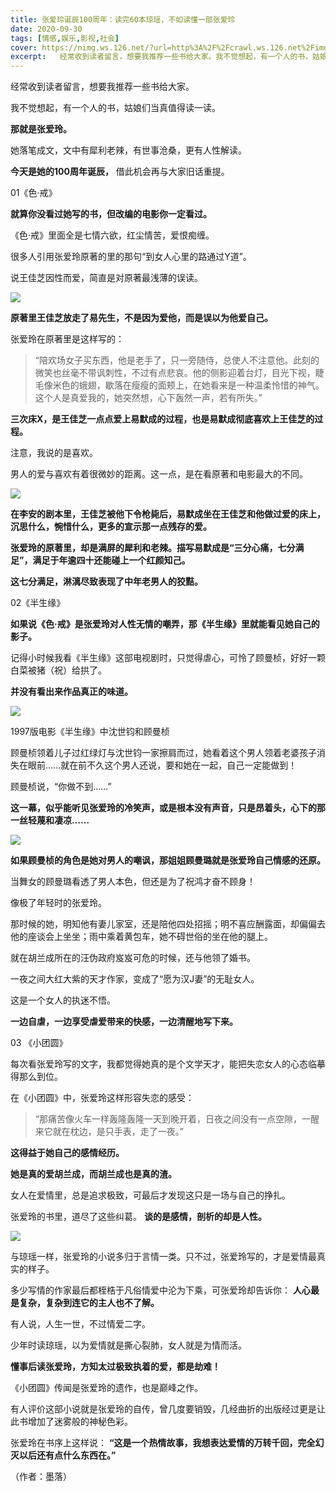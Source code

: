 ```yaml
---
title: 张爱玲诞辰100周年：读完60本琼瑶，不如读懂一部张爱玲
date: 2020-09-30
tags: [情感,娱乐,影视,社会]
cover: https://nimg.ws.126.net/?url=http%3A%2F%2Fcrawl.ws.126.net%2Fimg%2F415349c6df0769d13867a1f385f342f1.jpg&thumbnail=650x2147483647&quality=80&type=jpg
excerpt:   经常收到读者留言，想要我推荐一些书给大家。我不觉想起，有一个人的书，姑娘们当真值得读一读。**那就是张爱玲。**她落笔成文，文中有犀利老辣，有世事沧桑，更有人性解读。**今天是她的100周年诞辰，** 借此机会再与大家
---
```

  
经常收到读者留言，想要我推荐一些书给大家。

我不觉想起，有一个人的书，姑娘们当真值得读一读。

**那就是张爱玲。**

她落笔成文，文中有犀利老辣，有世事沧桑，更有人性解读。

**今天是她的100周年诞辰，** 借此机会再与大家旧话重提。

01《色·戒》  

**就算你没看过她写的书，但改编的电影你一定看过。**

《色·戒》里面全是七情六欲，红尘情苦，爱恨痴缠。

很多人引用张爱玲原著的里的那句“到女人心里的路通过Y道”。

说王佳芝因性而爱，简直是对原著最浅薄的误读。

![](https://nimg.ws.126.net/?url=http%3A%2F%2Fcrawl.ws.126.net%2Fimg%2F415349c6df0769d13867a1f385f342f1.jpg&thumbnail=650x2147483647&quality=80&type=jpg)  

**原著里王佳芝放走了易先生，不是因为爱他，而是误以为他爱自己。**

张爱玲在原著里是这样写的：

>
> “陪欢场女子买东西，他是老手了，只一旁随侍，总使人不注意他。此刻的微笑也丝毫不带讽刺性，不过有点悲哀。他的侧影迎着台灯，目光下视，睫毛像米色的蛾翅，歇落在瘦瘦的面颊上，在她看来是一种温柔怜惜的神气。
> 这个人是真爱我的，她突然想，心下轰然一声，若有所失。”

**三次床X，是王佳芝一点点爱上易默成的过程，也是易默成彻底喜欢上王佳芝的过程。**

注意，我说的是喜欢。

男人的爱与喜欢有着很微妙的距离。这一点，是在看原著和电影最大的不同。

![](https://nimg.ws.126.net/?url=http%3A%2F%2Fcrawl.ws.126.net%2Fimg%2F084b4fba3b4c84b518eb011680e8396b.jpg&thumbnail=650x2147483647&quality=80&type=jpg)  

**在李安的剧本里，王佳芝被他下令枪毙后，易默成坐在王佳芝和他做过爱的床上，沉思什么，惋惜什么，更多的宣示那一点残存的爱。**

**张爱玲的原著里，却是满屏的犀利和老辣。描写易默成是“三分心痛，七分满足”，满足于年逾四十还能碰上一个红颜知己。**

**这七分满足，淋漓尽致表现了中年老男人的狡黠。**

02《半生缘》

**如果说《色·戒》是张爱玲对人性无情的嘲弄，那《半生缘》里就能看见她自己的影子。**

记得小时候我看《半生缘》这部电视剧时，只觉得虐心，可怜了顾曼桢，好好一颗白菜被猪（祝）给拱了。

**并没有看出来作品真正的味道。**

![](https://nimg.ws.126.net/?url=http%3A%2F%2Fcrawl.ws.126.net%2Fimg%2F9b748ff1098f8a5e7ac5d30cf0adbcb9.jpg&thumbnail=650x2147483647&quality=80&type=jpg)  

1997版电影《半生缘》中沈世钧和顾曼桢

顾曼桢领着儿子过红绿灯与沈世钧一家擦肩而过，她看着这个男人领着老婆孩子消失在眼前……就在前不久这个男人还说，要和她在一起，自己一定能做到！

顾曼桢说，“你做不到……”

**这一幕，似乎能听见张爱玲的冷笑声，或是根本没有声音，只是昂着头，心下的那一丝轻蔑和凄凉……**

![](https://nimg.ws.126.net/?url=http%3A%2F%2Fcrawl.ws.126.net%2Fimg%2F23b3597d995ef9656c5191ab77c7a6ca.jpg&thumbnail=650x2147483647&quality=80&type=jpg)  

**如果顾曼桢的角色是她对男人的嘲讽，那姐姐顾曼璐就是张爱玲自己情感的还原。**

当舞女的顾曼璐看透了男人本色，但还是为了祝鸿才奋不顾身！

像极了年轻时的张爱玲。

那时候的她，明知他有妻儿家室，还是陪他四处招摇；明不喜应酬露面，却偏偏去他的座谈会上坐坐；雨中乘着黄包车，她不碍世俗的坐在他的腿上。

就在胡兰成所在的汪伪政府岌岌可危的时候，还与他领了婚书。

一夜之间大红大紫的天才作家，变成了“愿为汉J妻”的无耻女人。

这是一个女人的执迷不悟。

**一边自虐，一边享受虐爱带来的快感，一边清醒地写下来。**

03 《小团圆》

每次看张爱玲写的文字，我都觉得她真的是个文学天才，能把失恋女人的心态临摹得那么到位。

在《小团圆》中，张爱玲这样形容失恋的感受：

> “那痛苦像火车一样轰隆轰隆一天到晚开着，日夜之间没有一点空隙，一醒来它就在枕边，是只手表，走了一夜。”

  
**这得益于她自己的感情经历。**

**她是真的爱胡兰成，而胡兰成也是真的渣。**

女人在爱情里，总是追求极致，可最后才发现这只是一场与自己的挣扎。

张爱玲的书里，道尽了这些纠葛。 **谈的是感情，剖析的却是人性。**

![](https://nimg.ws.126.net/?url=http%3A%2F%2Fcrawl.ws.126.net%2Fimg%2F1ada22718a15d8253cd328b6bfd9d96d.jpg&thumbnail=650x2147483647&quality=80&type=jpg)  

与琼瑶一样，张爱玲的小说多归于言情一类。只不过，张爱玲写的，才是爱情最真实的样子。

多少写情的作家最后都桎梏于凡俗情爱中沦为下乘，可张爱玲却告诉你： **人心最是复杂，复杂到连它的主人也不了解。**

有人说，人生一世，不过情爱二字。

少年时读琼瑶，以为爱情就是撕心裂肺，女人就是为情而活。

**懂事后读张爱玲，方知太过极致执着的爱，都是劫难！**

《小团圆》传闻是张爱玲的遗作，也是巅峰之作。

有人评价这部小说就是张爱玲的自传，曾几度要销毁，几经曲折的出版经过更是让此书增加了迷雾般的神秘色彩。

张爱玲在书序上这样说： **“这是一个热情故事，我想表达爱情的万转千回，完全幻灭以后还有点什么东西在。”**

（作者：墨落）

